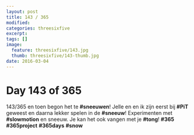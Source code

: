 ```yaml
---
layout: post
title: 143 / 365
modified:
categories: threesixfive
excerpt:
tags: []
image:
  feature: threesixfive/143.jpg
  thumb: threesixfive/143-thumb.jpg
date: 2016-03-04
---
```


# Day 143 of 365

143/365 en toen begon het te **\#sneeuwen**! Jelle en en ik zijn eerst bij **\#PiT** geweest en daarna lekker spelen in de **\#sneeuw**! Experimenten met **\#slowmotion** en sneeuw. Je kan het ook vangen met je **\#tong**! **\#365** **\#365project** **\#365days** **\#snow**
